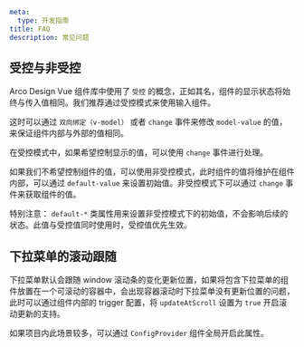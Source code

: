 ```yaml
meta:
  type: 开发指南
title: FAQ
description: 常见问题
```

## 受控与非受控

Arco Design Vue 组件库中使用了 `受控` 的概念，正如其名，组件的显示状态将始终与传入值相同。我们推荐通过受控模式来使用输入组件。

这时可以通过 `双向绑定（v-model）` 或者 `change` 事件来修改 `model-value` 的值，来保证组件内部与外部的值相同。

在受控模式中，如果希望控制显示的值，可以使用 `change` 事件进行处理。

如果我们不希望控制组件的值，可以使用非受控模式，此时组件的值将维护在组件内部，可以通过 `default-value` 来设置初始值。非受控模式下可以通过 `change` 事件来获取组件的值。

特别注意：
`default-*` 类属性用来设置非受控模式下的初始值，不会影响后续的状态。此值与受控值同时使用时，受控值优先生效。


## 下拉菜单的滚动跟随

下拉菜单默认会跟随 window 滚动条的变化更新位置，如果将包含下拉菜单的组件放置在一个可滚动的容器中，会出现容器滚动时下拉菜单没有更新位置的问题，此时可以通过组件内部的 trigger 配置，将 `updateAtScroll`
设置为 `true` 开启滚动更新的支持。

如果项目内此场景较多，可以通过 `ConfigProvider` 组件全局开启此属性。
